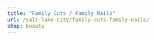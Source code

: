 ```yaml
---
title: "Family Cuts / Family Nails"
url: /salt-lake-city/family-cuts-family-nails/
shop: beauty
---
```

